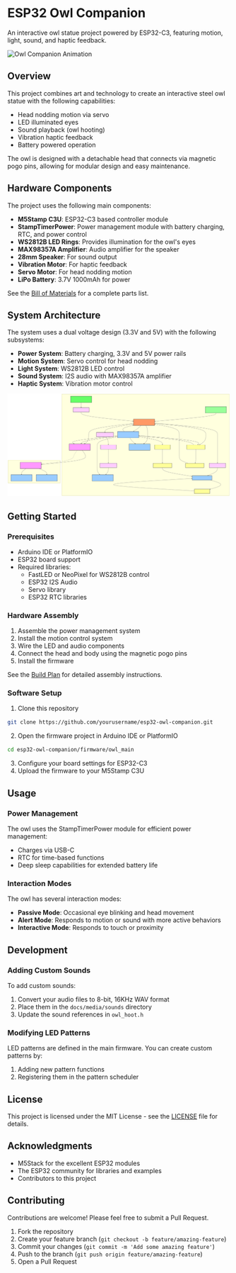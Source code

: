 # ESP32 Owl Companion

An interactive owl statue project powered by ESP32-C3, featuring motion, light, sound, and haptic feedback.

![Owl Companion Animation](docs/media/images/owl-animation.gif)

## Overview

This project combines art and technology to create an interactive steel owl statue with the following capabilities:
- Head nodding motion via servo
- LED illuminated eyes
- Sound playback (owl hooting)
- Vibration haptic feedback
- Battery powered operation

The owl is designed with a detachable head that connects via magnetic pogo pins, allowing for modular design and easy maintenance.

## Hardware Components

The project uses the following main components:
- **M5Stamp C3U**: ESP32-C3 based controller module
- **StampTimerPower**: Power management module with battery charging, RTC, and power control
- **WS2812B LED Rings**: Provides illumination for the owl's eyes
- **MAX98357A Amplifier**: Audio amplifier for the speaker
- **28mm Speaker**: For sound output
- **Vibration Motor**: For haptic feedback
- **Servo Motor**: For head nodding motion
- **LiPo Battery**: 3.7V 1000mAh for power

See the [Bill of Materials](docs/hardware/bill_of_materials.md) for a complete parts list.

## System Architecture

The system uses a dual voltage design (3.3V and 5V) with the following subsystems:
- **Power System**: Battery charging, 3.3V and 5V power rails
- **Motion System**: Servo control for head nodding
- **Light System**: WS2812B LED control
- **Sound System**: I2S audio with MAX98357A amplifier
- **Haptic System**: Vibration motor control

![System Diagram](schematics/system-diagram.svg)

## Getting Started

### Prerequisites

- Arduino IDE or PlatformIO
- ESP32 board support
- Required libraries:
  - FastLED or NeoPixel for WS2812B control
  - ESP32 I2S Audio
  - Servo library
  - ESP32 RTC libraries

### Hardware Assembly

1. Assemble the power management system
2. Install the motion control system
3. Wire the LED and audio components
4. Connect the head and body using the magnetic pogo pins
5. Install the firmware

See the [Build Plan](docs/planning/build_plan.md) for detailed assembly instructions.

### Software Setup

1. Clone this repository
```bash
git clone https://github.com/yourusername/esp32-owl-companion.git
```

2. Open the firmware project in Arduino IDE or PlatformIO
```bash
cd esp32-owl-companion/firmware/owl_main
```

3. Configure your board settings for ESP32-C3
4. Upload the firmware to your M5Stamp C3U

## Usage

### Power Management

The owl uses the StampTimerPower module for efficient power management:
- Charges via USB-C
- RTC for time-based functions
- Deep sleep capabilities for extended battery life

### Interaction Modes

The owl has several interaction modes:
- **Passive Mode**: Occasional eye blinking and head movement
- **Alert Mode**: Responds to motion or sound with more active behaviors
- **Interactive Mode**: Responds to touch or proximity

## Development

### Adding Custom Sounds

To add custom sounds:
1. Convert your audio files to 8-bit, 16KHz WAV format
2. Place them in the `docs/media/sounds` directory
3. Update the sound references in `owl_hoot.h`

### Modifying LED Patterns

LED patterns are defined in the main firmware. You can create custom patterns by:
1. Adding new pattern functions
2. Registering them in the pattern scheduler

## License

This project is licensed under the MIT License - see the [LICENSE](LICENSE) file for details.

## Acknowledgments

- M5Stack for the excellent ESP32 modules
- The ESP32 community for libraries and examples
- Contributors to this project

## Contributing

Contributions are welcome! Please feel free to submit a Pull Request.

1. Fork the repository
2. Create your feature branch (`git checkout -b feature/amazing-feature`)
3. Commit your changes (`git commit -m 'Add some amazing feature'`)
4. Push to the branch (`git push origin feature/amazing-feature`)
5. Open a Pull Request